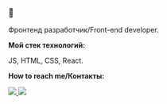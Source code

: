 ### 👋

Фронтенд разработчик/Front-end developer. 

**Мой стек технологий:**

JS, HTML, CSS, React. 



**How to reach me/Контакты:**

<a href="mailto:kse.terekhova@gmail.com">
<img src="https://img.shields.io/badge/Gmail-blue?logo=gmail&logoColor=black&style=social">
</a>      <a href="https://www.linkedin.com/in/ksenia-terekhova-bab675122/">
<img src="https://img.shields.io/badge/LinkedIn-blue?logo=linkedin&logoColor=black&style=social">
</a>
